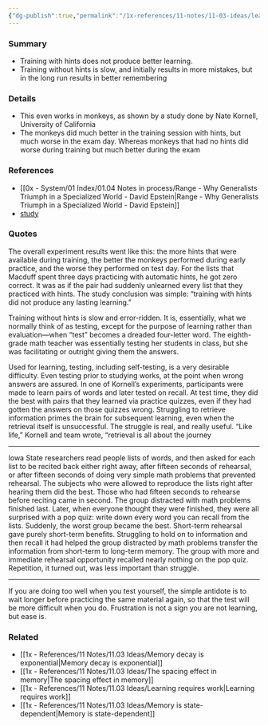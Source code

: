 ```yaml
---
{"dg-publish":true,"permalink":"/1x-references/11-notes/11-03-ideas/learning-with-hints-is-bad-for-your-long-term-remembering-even-in-monkeys/","title":"Learning with hints is bad for your long term remembering"}
---
```



### Summary
- Training with hints does not produce better learning.
- Training without hints is slow, and initially results in more mistakes, but in the long run results in better remembering

### Details
- This even works in monkeys, as shown by a study done by Nate Kornell, University of California
- The monkeys did much better in the training session with hints, but much worse in the exam day. Whereas monkeys that had no hints did worse during training but much better during the exam

### References
- [[0x - System/01 Index/01.04 Notes in process/Range - Why Generalists Triumph in a Specialized World - David Epstein\|Range - Why Generalists Triumph in a Specialized World - David Epstein]]
- [study](https://www.sciencedaily.com/releases/2007/08/070801161511.htm#:~:text=%22Both%20monkeys%20did%20much%20better,test%20day%2C%20it%20completely%20reversed.)

### Quotes
The overall experiment results went like this: the more hints that were available during training, the better the monkeys performed during early practice, and the worse they performed on test day. For the lists that Macduff spent three days practicing with automatic hints, he got zero correct. It was as if the pair had suddenly unlearned every list that they practiced with hints. The study conclusion was simple: “training with hints did not produce any lasting learning.”

Training without hints is slow and error-ridden. It is, essentially, what we normally think of as testing, except for the purpose of learning rather than evaluation—when “test” becomes a dreaded four-letter word. The eighth-grade math teacher was essentially testing her students in class, but she was facilitating or outright giving them the answers.

Used for learning, testing, including self-testing, is a very desirable difficulty. Even testing prior to studying works, at the point when wrong answers are assured. In one of Kornell’s experiments, participants were made to learn pairs of words and later tested on recall. At test time, they did the best with pairs that they learned via practice quizzes, even if they had gotten the answers on those quizzes wrong. Struggling to retrieve information primes the brain for subsequent learning, even when the retrieval itself is unsuccessful. The struggle is real, and really useful. “Like life,” Kornell and team wrote, “retrieval is all about the journey
___
Iowa State researchers read people lists of words, and then asked for each list to be recited back either right away, after fifteen seconds of rehearsal, or after fifteen seconds of doing very simple math problems that prevented rehearsal. The subjects who were allowed to reproduce the lists right after hearing them did the best. Those who had fifteen seconds to rehearse before reciting came in second. The group distracted with math problems finished last. Later, when everyone thought they were finished, they were all surprised with a pop quiz: write down every word you can recall from the lists. Suddenly, the worst group became the best. Short-term rehearsal gave purely short-term benefits. Struggling to hold on to information and then recall it had helped the group distracted by math problems transfer the information from short-term to long-term memory. The group with more and immediate rehearsal opportunity recalled nearly nothing on the pop quiz. Repetition, it turned out, was less important than struggle.
___
If you are doing too well when you test yourself, the simple antidote is to wait longer before practicing the same material again, so that the test will be more difficult when you do. Frustration is not a sign you are not learning, but ease is.

### Related
- [[1x - References/11 Notes/11.03 Ideas/Memory decay is exponential\|Memory decay is exponential]]
- [[1x - References/11 Notes/11.03 Ideas/The spacing effect in memory\|The spacing effect in memory]]
- [[1x - References/11 Notes/11.03 Ideas/Learning requires work\|Learning requires work]]
- [[1x - References/11 Notes/11.03 Ideas/Memory is state-dependent\|Memory is state-dependent]]